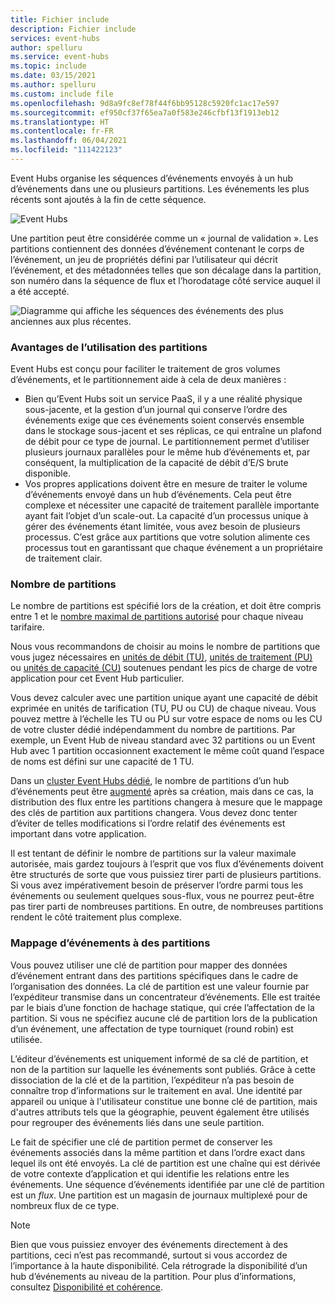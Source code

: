 ```yaml
---
title: Fichier include
description: Fichier include
services: event-hubs
author: spelluru
ms.service: event-hubs
ms.topic: include
ms.date: 03/15/2021
ms.author: spelluru
ms.custom: include file
ms.openlocfilehash: 9d8a9fc8ef78f44f6bb95128c5920fc1ac17e597
ms.sourcegitcommit: ef950cf37f65ea7a0f583e246cfbf13f1913eb12
ms.translationtype: HT
ms.contentlocale: fr-FR
ms.lasthandoff: 06/04/2021
ms.locfileid: "111422123"
---
```

Event Hubs organise les séquences d’événements envoyés à un hub d’événements dans une ou plusieurs partitions. Les événements les plus récents sont ajoutés à la fin de cette séquence. 

![Event Hubs](./media/event-hubs-partitions/multiple-partitions.png)

Une partition peut être considérée comme un « journal de validation ». Les partitions contiennent des données d’événement contenant le corps de l’événement, un jeu de propriétés défini par l’utilisateur qui décrit l’événement, et des métadonnées telles que son décalage dans la partition, son numéro dans la séquence de flux et l’horodatage côté service auquel il a été accepté.

![Diagramme qui affiche les séquences des événements des plus anciennes aux plus récentes.](./media/event-hubs-partitions/partition.png)

### <a name="advantages-of-using-partitions"></a>Avantages de l’utilisation des partitions
Event Hubs est conçu pour faciliter le traitement de gros volumes d’événements, et le partitionnement aide à cela de deux manières :

- Bien qu’Event Hubs soit un service PaaS, il y a une réalité physique sous-jacente, et la gestion d’un journal qui conserve l’ordre des événements exige que ces événements soient conservés ensemble dans le stockage sous-jacent et ses réplicas, ce qui entraîne un plafond de débit pour ce type de journal. Le partitionnement permet d’utiliser plusieurs journaux parallèles pour le même hub d’événements et, par conséquent, la multiplication de la capacité de débit d’E/S brute disponible.
- Vos propres applications doivent être en mesure de traiter le volume d’événements envoyé dans un hub d’événements. Cela peut être complexe et nécessiter une capacité de traitement parallèle importante ayant fait l’objet d’un scale-out. La capacité d’un processus unique à gérer des événements étant limitée, vous avez besoin de plusieurs processus. C’est grâce aux partitions que votre solution alimente ces processus tout en garantissant que chaque événement a un propriétaire de traitement clair. 

### <a name="number-of-partitions"></a>Nombre de partitions
Le nombre de partitions est spécifié lors de la création, et doit être compris entre 1 et le [nombre maximal de partitions autorisé](../articles/event-hubs/event-hubs-quotas.md#basic-vs-standard-vs-premium-vs-dedicated-tiers) pour chaque niveau tarifaire. 

Nous vous recommandons de choisir au moins le nombre de partitions que vous jugez nécessaires en [unités de débit (TU)](../articles/event-hubs/event-hubs-scalability.md#throughput-units), [unités de traitement (PU)](../articles/event-hubs/event-hubs-scalability.md#processing-units) ou [unités de capacité (CU)](../articles/event-hubs/event-hubs-dedicated-overview.md) soutenues pendant les pics de charge de votre application pour cet Event Hub particulier.

Vous devez calculer avec une partition unique ayant une capacité de débit exprimée en unités de tarification (TU, PU ou CU) de chaque niveau. Vous pouvez mettre à l’échelle les TU ou PU sur votre espace de noms ou les CU de votre cluster dédié indépendamment du nombre de partitions. Par exemple, un Event Hub de niveau standard avec 32 partitions ou un Event Hub avec 1 partition occasionnent exactement le même coût quand l’espace de noms est défini sur une capacité de 1 TU. 

Dans un [cluster Event Hubs dédié](../articles/event-hubs/event-hubs-dedicated-overview.md), le nombre de partitions d’un hub d’événements peut être [augmenté](../articles/event-hubs/dynamically-add-partitions.md) après sa création, mais dans ce cas, la distribution des flux entre les partitions changera à mesure que le mappage des clés de partition aux partitions changera. Vous devez donc tenter d’éviter de telles modifications si l’ordre relatif des événements est important dans votre application.

Il est tentant de définir le nombre de partitions sur la valeur maximale autorisée, mais gardez toujours à l’esprit que vos flux d’événements doivent être structurés de sorte que vous puissiez tirer parti de plusieurs partitions. Si vous avez impérativement besoin de préserver l’ordre parmi tous les événements ou seulement quelques sous-flux, vous ne pourrez peut-être pas tirer parti de nombreuses partitions. En outre, de nombreuses partitions rendent le côté traitement plus complexe. 


### <a name="mapping-of-events-to-partitions"></a>Mappage d’événements à des partitions
Vous pouvez utiliser une clé de partition pour mapper des données d’événement entrant dans des partitions spécifiques dans le cadre de l’organisation des données. La clé de partition est une valeur fournie par l’expéditeur transmise dans un concentrateur d’événements. Elle est traitée par le biais d’une fonction de hachage statique, qui crée l’affectation de la partition. Si vous ne spécifiez aucune clé de partition lors de la publication d’un événement, une affectation de type tourniquet (round robin) est utilisée.

L’éditeur d’événements est uniquement informé de sa clé de partition, et non de la partition sur laquelle les événements sont publiés. Grâce à cette dissociation de la clé et de la partition, l’expéditeur n’a pas besoin de connaître trop d’informations sur le traitement en aval. Une identité par appareil ou unique à l'utilisateur constitue une bonne clé de partition, mais d'autres attributs tels que la géographie, peuvent également être utilisés pour regrouper des événements liés dans une seule partition.

Le fait de spécifier une clé de partition permet de conserver les événements associés dans la même partition et dans l’ordre exact dans lequel ils ont été envoyés. La clé de partition est une chaîne qui est dérivée de votre contexte d’application et qui identifie les relations entre les événements. Une séquence d’événements identifiée par une clé de partition est un *flux*. Une partition est un magasin de journaux multiplexé pour de nombreux flux de ce type. 

> [!NOTE]
> Bien que vous puissiez envoyer des événements directement à des partitions, ceci n’est pas recommandé, surtout si vous accordez de l’importance à la haute disponibilité. Cela rétrograde la disponibilité d’un hub d’événements au niveau de la partition. Pour plus d’informations, consultez [Disponibilité et cohérence](../articles/event-hubs/event-hubs-availability-and-consistency.md).

